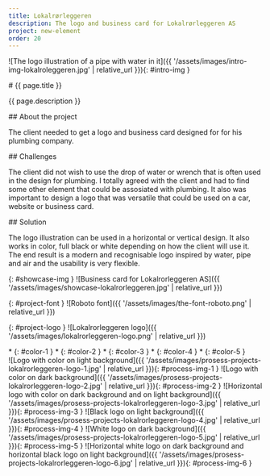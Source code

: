 ```yaml
---
title: Lokalrørleggeren
description: The logo and business card for Lokalrørleggeren AS
project: new-element
order: 20
---
```


![The logo illustration of a pipe with water in it]({{ '/assets/images/intro-img-lokalroleggeren.jpg' | relative_url }}){: #intro-img }

<div id="intro">
<div id="intro-container" markdown="1">
# {{ page.title }}

{{ page.description }}
</div>
</div>

<div id="info-container">
<article markdown="1">
## About the project

The client needed to get a logo and business card designed for for his plumbing
company.
</article>

<article markdown="1">
## Challenges

The client did not wish to use the drop of water or wrench that is often used in
the design for plumbing. I totally agreed with the client and had to find some
other element that could be assosiated with plumbing. It also was important to
design a logo that was versatile that could be used on a car, website or
business card.
</article>

<article markdown="1">
## Solution

The logo illustration can be used in a horizontal or vertical design. It also
works in color, full black or white depending on how the client will use it. The
end result is a modern and recognisable logo inspired by water, pipe and air and
the usability is very flexible.
</article>
</div>

{: #showcase-img }
![Business card for Lokalrorleggeren AS]({{ '/assets/images/showcase-lokalrorleggeren.jpg' | relative_url }})

<div id="project-profile" markdown="1">
{: #project-font }
![Roboto font]({{ '/assets/images/the-font-roboto.png' | relative_url }})

{: #project-logo }
![Lokalrorleggeren logo]({{ '/assets/images/lokalrorleggeren-logo.png' | relative_url }})

<div id="color-profile" markdown="1">
* {: #color-1 }
* {: #color-2 }
* {: #color-3 }
* {: #color-4 }
* {: #color-5 }
</div>
</div>

<div id="process" markdown="1">
![Logo with color on light background]({{ '/assets/images/prosess-projects-lokalrorleggeren-logo-1.jpg' | relative_url }}){: #process-img-1 }
![Logo with color on dark background]({{ '/assets/images/prosess-projects-lokalrorleggeren-logo-2.jpg' | relative_url }}){: #process-img-2 }
![Horizontal logo with color on dark background and on light background]({{ '/assets/images/prosess-projects-lokalrorleggeren-logo-3.jpg' | relative_url }}){: #process-img-3 }
![Black logo on light background]({{ '/assets/images/prosess-projects-lokalrorleggeren-logo-4.jpg' | relative_url }}){: #process-img-4 }
![White logo on dark background]({{ '/assets/images/prosess-projects-lokalrorleggeren-logo-5.jpg' | relative_url }}){: #process-img-5 }
![Horizontal white logo on dark background and horizontal black logo on light background]({{ '/assets/images/prosess-projects-lokalrorleggeren-logo-6.jpg' | relative_url }}){: #process-img-6 }
</div>
